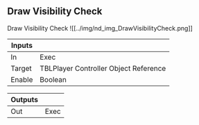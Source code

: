 ## Draw Visibility Check
Draw Visibility Check
![[../img/nd_img_DrawVisibilityCheck.png]]

|Inputs||
|--|--|
| In | Exec |
| Target | TBLPlayer Controller Object Reference |
| Enable | Boolean |

|Outputs||
|--|--|
| Out | Exec |
